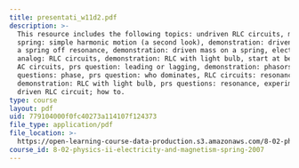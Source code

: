 ```yaml
---
title: presentati_w11d2.pdf
description: >-
  This resource includes the following topics: undriven RLC circuits, mass on a
  spring: simple harmonic motion (a second look), demonstration: driven mass on
  a spring off resonance, demonstration: driven mass on a spring, electronic
  analog: RLC circuits, demonstration: RLC with light bulb, start at beginning:
  AC circuits, prs question: leading or lagging, demonstration: phasors, prs
  questions: phase, prs question: who dominates, RLC circuits: resonances,
  demonstration: RLC with light bulb, prs questions: resonance, experiment 11:
  driven RLC circuit; how to.
type: course
layout: pdf
uid: 779104000f0fc40273a114107f124373
file_type: application/pdf
file_location: >-
  https://open-learning-course-data-production.s3.amazonaws.com/8-02-physics-ii-electricity-and-magnetism-spring-2007/779104000f0fc40273a114107f124373_presentati_w11d2.pdf
course_id: 8-02-physics-ii-electricity-and-magnetism-spring-2007
---
```


